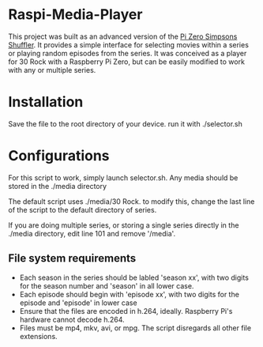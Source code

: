 # Raspi-Media-Player

This project was built as an advanced version of the [Pi Zero Simpsons Shuffler](http://stephencoyle.net/the-pi-zero-simpsons-shuffler/). It provides a simple interface for selecting movies within a series or playing random episodes from the series. It was conceived as a player for 30 Rock with a Raspberry Pi Zero, but can be easily modified to work with any or multiple series. 

# Installation

Save the file to the root directory of your device. run it with ./selector.sh

# Configurations

For this script to work, simply launch selector.sh. Any media should be stored in the ./media directory

The default script uses ./media/30 Rock. to modify this, change the last line of the script to the default directory of series.

If you are doing multiple series, or storing a single series directly in the ./media directory, edit line 101 and remove '/media'.

## File system requirements

* Each season in the series should be labled 'season xx', with two digits for the season number and 'season' in all lower case.
* Each episode should begin with 'episode xx', with two digits for the episode and 'episode' in lower case
* Ensure that the files are encoded in h.264, ideally. Raspberry Pi's hardware cannot decode h.264.
* Files must be mp4, mkv, avi, or mpg. The script disregards all other file extensions.
